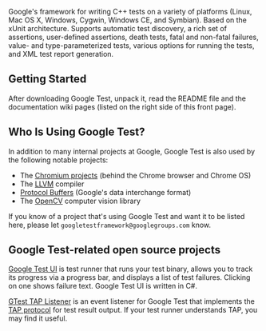 

Google's framework for writing C++ tests on a variety of platforms
(Linux, Mac OS X, Windows, Cygwin, Windows CE, and Symbian).  Based on
the xUnit architecture.  Supports automatic test discovery, a rich set
of assertions, user-defined assertions, death tests, fatal and
non-fatal failures, value- and type-parameterized tests, various
options for running the tests, and XML test report generation.

## Getting Started ##

After downloading Google Test, unpack it, read the README file and the documentation wiki pages (listed on the right side of this front page).

## Who Is Using Google Test? ##

In addition to many internal projects at Google, Google Test is also used by
the following notable projects:

  * The [Chromium projects](http://www.chromium.org/) (behind the Chrome browser and Chrome OS)
  * The [LLVM](http://llvm.org/) compiler
  * [Protocol Buffers](http://code.google.com/p/protobuf/) (Google's data interchange format)
  * The [OpenCV](http://opencv.org/) computer vision library

If you know of a project that's using Google Test and want it to be listed here, please let
`googletestframework@googlegroups.com` know.

## Google Test-related open source projects ##

[Google Test UI](http://code.google.com/p/gtest-gbar/) is test runner that runs your test binary, allows you to track its progress via a progress bar, and displays a list of test failures. Clicking on one shows failure text. Google Test UI is written in C#.

[GTest TAP Listener](https://github.com/kinow/gtest-tap-listener) is an event listener for Google Test that implements the [TAP protocol](http://en.wikipedia.org/wiki/Test_Anything_Protocol) for test result output. If your test runner understands TAP, you may find it useful.